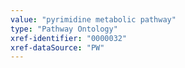 ```yaml
---
value: "pyrimidine metabolic pathway"
type: "Pathway Ontology"
xref-identifier: "0000032"
xref-dataSource: "PW"
---
```

